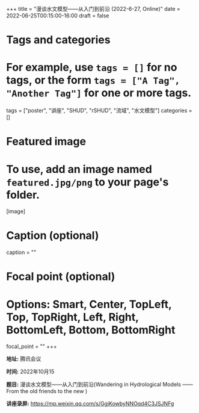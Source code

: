 +++
title = "漫谈水文模型——从入门到前沿 (2022-6-27, Online)"
date = 2022-06-25T00:15:00-16:00
draft = false

# Tags and categories
# For example, use `tags = []` for no tags, or the form `tags = ["A Tag", "Another Tag"]` for one or more tags.
tags = ["poster", "讲座", "SHUD", "rSHUD", "流域", "水文模型"]
categories = []

# Featured image
# To use, add an image named `featured.jpg/png` to your page's folder.
[image]
  # Caption (optional)
  caption = ""

  # Focal point (optional)
  # Options: Smart, Center, TopLeft, Top, TopRight, Left, Right, BottomLeft, Bottom, BottomRight
  focal_point = ""
+++


**地址:** 腾讯会议

**时间:** 2022年10月15


**题目:** 漫谈水文模型——从入门到前沿(Wandering in Hydrological Models ——From the old friends to the new )

**讲座录屏:**  https://mp.weixin.qq.com/s/GgjKowbyNNOqd4C3JSJNFg
